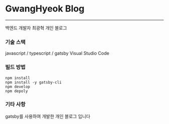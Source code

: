 # GwangHyeok Blog
---
백엔드 개발자 최광혁 개인 블로그

### 기술 스택
javascript / typescript / gatsby 
Visual Studio Code

### 빌드 방법
```
npm install
npm install -y gatsby-cli
npm develop
npm depoly
```

### 기타 사항
gatsby를 사용하여 개발한 개인 블로그 입니다
